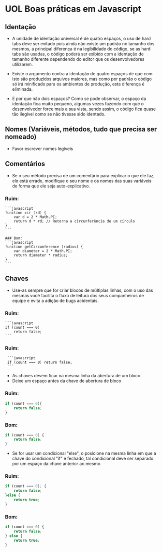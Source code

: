 # UOL Boas práticas em Javascript

## Identação

  - A unidade de identação universal é de quatro espaços, o uso de hard tabs deve ser evitado pois ainda não existe um padrão no tamanho dos mesmos, a principal diferença é na legibilidade do código, se as hard tabs são usadas, o código poderá ser exibido com a identação de tamanho diferente dependendo do editor que os desenvolvedores utilizarem.

  - Existe o argumento contra a identação de quatro espaços de que com isto são produzidos arquivos maiores, mas como por padrão o código só irá minificado para os ambientes de produção, esta diferença é eliminada.

  - E por que não dois espaços? Como se pode observar, o espaço da identação fica muito pequeno, algumas vezes fazendo com que o desenvolvedor force mais a sua vista, sendo assim, o código fica quase tão ilegível como se não tivesse sido identado.

## Nomes (Variáveis, métodos, tudo que precisa ser nomeado)

- Favor escrever nomes legíveis

## Comentários

  - Se o seu método precisa de um comentário para explicar o que ele faz, ele está errado, modifique o seu nome e os nomes das suas variáveis de forma que ele seja auto-explicativo.

  ### Ruim:
    ```javascript
    function cir (rd) {
        var d = 2 * Math.PI;
        return d * rd; // Retorna a circunferência de um círculo
    }
    ```

    ### Bom:
    ```javascript
    function getCircunference (radius) {
        var diameter = 2 * Math.PI;
        return diameter * radius;
    }
    ```

## Chaves

  - Use-as sempre que for criar blocos de múltiplas linhas, com o uso das mesmas você facilita o fluxo de leitura dos seus companheiros de equipe e evita a adição de bugs acidentais.

  ### Ruim:
    ```javascript
    if (count === 0)
        return false;
    ```
  ### Ruim:
     ```javascript
     if (count === 0) return false;
     ```

  - As chaves devem ficar na mesma linha da abertura de um bloco
  - Deixe um espaço antes da chave de abertura de bloco

  ### Ruim:
  ```javascript
  if (count === 0){
      return false;
  }
  ```


  ### Bom:
  ```javascript
  if (count === 0) {
      return false;
  }
  ```

  - Se for usar um condicional "else", o posicione na mesma linha em que a chave do condicional "if" é fechado, tal condicional deve ser separado por um espaço da chave anterior ao mesmo.

  ### Ruim:
  ```javascript
  if (count === 0); {
      return false;
  }else {
      return true;
  }
  ```


  ### Bom:
  ```javascript
  if (count === 0) {
      return false;
  } else {
      return true;
  }
  ```
